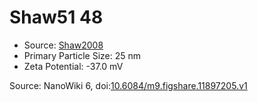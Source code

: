 <a name="material" />

# Shaw51 48
<script type="application/ld+json">
  {
    "@context": "https://schema.org/",
    "@type": "ChemicalSubstance",
    "@id": "https://egonw.github.io/nanowiki/nanowiki78.html#material",
    "http://purl.org/dc/terms/conformsTo":
      {
        "@type": "CreativeWork",
        "@id": "https://bioschemas.org/profiles/ChemicalSubstance/0.4-RELEASE/"
      },
    "identfier": "78",
    "name": "Shaw51 48",
    "url": "https://egonw.github.io/nanowiki/nanowiki78.html#material",
    "sameAs": "http://127.0.0.1/mediawiki/index.php/Special:URIResolver/Shaw51_48"
  }
</script>


* Source: [Shaw2008](articleShaw2008.md)
* Primary Particle Size: 25 nm
* Zeta Potential: -37.0 mV


Source: NanoWiki 6, doi:[10.6084/m9.figshare.11897205.v1](https://doi.org/10.6084/m9.figshare.11897205.v1)
